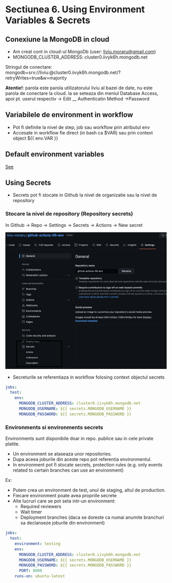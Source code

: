 # Sectiunea 6. Using Environment Variables & Secrets

## Conexiune la MongoDB in cloud

- Am creat cont in cloud-ul MongoDb (user: liviu.moraru@gmail.com)
- MONGODB_CLUSTER_ADDRESS: cluster0.iivyk6h.mongodb.net

Stringul de conectare: mongodb+srv://liviu:<password>@cluster0.iivyk6h.mongodb.net/?retryWrites=true&w=majority

**Atentie!**: parola este parola utilizatorului liviu al bazei de date, nu este parola de conectare la cloud.  Ia se seteaza din meniul Database Access, apoi pt. userul respectiv -> Edit __ Authenticatin Method ->Password

## Variabilele de environment in workflow

- Pot fi definite la nivel de step, job sau workflow prin atributul env
- Accesate in workflow fie direct (in bash ca $VAR) sau prin context object ${{ env.VAR }}

## Default environment variables

[See](https://docs.github.com/en/actions/learn-github-actions/environment-variables#default-environment-variables)

## Using Secrets

- Secrets pot fi stocate in Github la nivel de organizatie sau la nivel de repository

### Stocare la nivel de repository (Repository secrets)

In Github -> Repo -> Settings -> Secrets -> Actions -> New secret

![Secrets Menu](./doc/secrets.png)

- Secreturile se referentiaza in workflow folosing context objectul secrets

```yaml
jobs:
  test:
    env:
      MONGODB_CLUSTER_ADDRESS: cluster0.iivyk6h.mongodb.net
      MONGODB_USERNAME: ${{ secrets.MONGODB_USERNAME }}
      MONGODB_PASSWORD: ${{ secrets.MONGODB_PASSWORD }}

```

### Environments si environments secrets

Environments sunt disponibile doar in repo. publice sau in cele private platite.

- Un environment se ataseaza unor repositories.
- Dupa aceea joburile din aceste repo pot referentia environmentul.
- In environment pot fi stocate secrets, protection rules (e.g. only events related to certain branches can use an environment)

Ex:

- Putem crea un environment de test, unul de staging, altul de production.
- Fiecare environment poate avea propriile secrete
- Alte lucruri care se pot seta intr-un environment:
  - Required reviewers
  - Wait timer
  - Deployment branches (daca se doreste ca numai anumite branchuri sa declanseze joburile din environment)
  
```yaml
jobs:
  test:
    environment: testing
    env:
      MONGODB_CLUSTER_ADDRESS: cluster0.iivyk6h.mongodb.net
      MONGODB_USERNAME: ${{ secrets.MONGODB_USERNAME }}
      MONGODB_PASSWORD: ${{ secrets.MONGODB_PASSWORD }}
      PORT: 8080
    runs-on: ubuntu-latest
```
